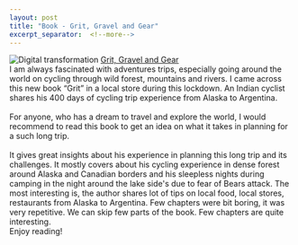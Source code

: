 ```yaml
---
layout: post
title: "Book - Grit, Gravel and Gear"
excerpt_separator:  <!--more-->
---
```


<img src="/blog/images/dhruvbogra.jpg" alt="Digital transformation"> 
<a href="https://www.amazon.in/Grit-Gravel-Gear-hundred-bicycle-ebook/dp/B086YY3JG3/ref=sr_1_2?crid=3UQZO2B51BO7C&dchild=1&keywords=dhruv+bogra&qid=1592308563&sprefix=dhruv+bogra%2Caps%2C458&sr=8-2">Grit, Gravel and Gear</a>
<br>
<div>
I am always fascinated with adventures trips, especially going around the world on cycling through wild forest, mountains and rivers. I came across this new book “Grit” in a local store during this lockdown.  An Indian cyclist shares his 400 days of cycling trip experience from Alaska to Argentina.  
</div>
<br>
<div>
For anyone, who has a dream to travel and explore the world, I would recommend to read this book to get an idea on what it takes in planning for a such long trip.  
</div>
<br>
<div>
It gives great insights about his experience in planning this long trip and its challenges. It mostly covers about his cycling experience in dense forest around Alaska and Canadian borders and his sleepless nights during camping in the night around the lake side's due to fear of Bears attack. The most interesting is, the author shares lot of tips on local food, local stores, restaurants from Alaska to Argentina. Few chapters were bit boring, it was very repetitive. We can skip few parts of the book. Few chapters are quite interesting.  
</div>
<div>
Enjoy reading! 
</div>
<br>
</div>
<br>
<div>
<br>
<script type="text/javascript" src="https://platform-api.sharethis.com/js/sharethis.js#property=5eaba5f77525e90012616b98&product=inline-share-buttons" async="async"></script>

<div class="sharethis-inline-share-buttons"></div>